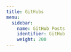 ```yaml
---
title: GitHubs
menu:
  sidebar:
    name: GitHub Posts
    identifier: GitHub
    weight: 200
---
```


